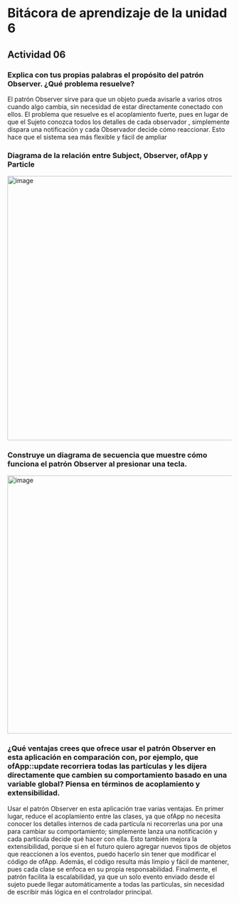 # Bitácora de aprendizaje de la unidad 6


## Actividad 06

### Explica con tus propias palabras el propósito del patrón Observer. ¿Qué problema resuelve?

El patrón Observer sirve para que un objeto pueda avisarle a varios otros cuando algo cambia, sin necesidad de estar directamente conectado con ellos. El problema que resuelve es el acoplamiento fuerte, pues en lugar de que el Sujeto conozca todos los detalles de cada observador , simplemente dispara una notificación y cada Observador decide cómo reaccionar. Esto hace que el sistema sea más flexible y fácil de ampliar

### Diagrama de la relación entre Subject, Observer, ofApp y Particle



<img width="850" height="594" alt="image" src="https://github.com/user-attachments/assets/292ffb29-a17d-4d40-8f36-74064886d467" />



### Construye un diagrama de secuencia que muestre cómo funciona el patrón Observer al presionar una tecla.



<img width="1059" height="580" alt="image" src="https://github.com/user-attachments/assets/9ee2abeb-e4e9-4b8a-abe8-b5db9db4911d" />






### ¿Qué ventajas crees que ofrece usar el patrón Observer en esta aplicación en comparación con, por ejemplo, que ofApp::update recorriera todas las partículas y les dijera directamente que cambien su comportamiento basado en una variable global? Piensa en términos de acoplamiento y extensibilidad.

Usar el patrón Observer en esta aplicación trae varias ventajas. En primer lugar, reduce el acoplamiento entre las clases, ya que ofApp no necesita conocer los detalles internos de cada partícula ni recorrerlas una por una para cambiar su comportamiento; simplemente lanza una notificación y cada partícula decide qué hacer con ella. Esto también mejora la extensibilidad, porque si en el futuro quiero agregar nuevos tipos de objetos que reaccionen a los eventos, puedo hacerlo sin tener que modificar el código de ofApp. Además, el código resulta más limpio y fácil de mantener, pues cada clase se enfoca en su propia responsabilidad. Finalmente, el patrón facilita la escalabilidad, ya que un solo evento enviado desde el sujeto puede llegar automáticamente a todas las partículas, sin necesidad de escribir más lógica en el controlador principal.


